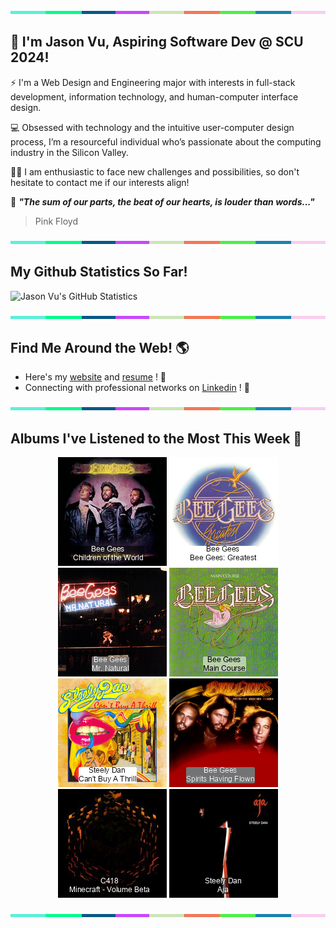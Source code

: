 <img src="./.github/workflows/banner_strip.png" width="100%" height="5px">

## 👋 I'm Jason Vu, Aspiring Software Dev @ SCU 2024!

⚡ I'm a Web Design and Engineering major with interests in full-stack development, information technology, and human-computer interface design.

💻 Obsessed with technology and the intuitive user-computer design process, I’m a resourceful individual who’s passionate about the computing industry in the Silicon Valley.

🙋‍♂️ I am enthusiastic to face new challenges and possibilities, so don't hesitate to contact me if our interests align!

🤝 ***"The sum of our parts, the beat of our hearts, is louder than words..."***
> Pink Floyd

<img src="./.github/workflows/banner_strip.png" width="100%" height="5px">

## My Github Statistics So Far!
![Jason Vu's GitHub Statistics](https://github-readme-stats.vercel.app/api?username=JAVAB3ANS&show_icons=true)

<img src="./.github/workflows/banner_strip.png" width="100%" height="5px">

## Find Me Around the Web! 🌎
- Here's my [website](https://javab3ans.github.io/portfolio) and [resume](https://javab3ans.github.io/portfolio/resume.html) ! 📝
- Connecting with professional networks on [Linkedin](https://www.linkedin.com/in/jason-anh-vu/)  ! 💼  

<img src="./.github/workflows/banner_strip.png" width="100%" height="5px">

## Albums I've Listened to the Most This Week 🎹 

<!-- lastfm -->
<p align="center"><a href="https://www.last.fm/music/Bee+Gees/Children+of+the+World"><img src="./album-covers-finished/album-cover_final_0.png" title="Bee Gees - Children of the World"></a> <a href="https://www.last.fm/music/Bee+Gees/Bee+Gees:+Greatest"><img src="./album-covers-finished/album-cover_final_1.png" title="Bee Gees - Bee Gees: Greatest"></a> <a href="https://www.last.fm/music/Bee+Gees/Mr.+Natural"><img src="./album-covers-finished/album-cover_final_2.png" title="Bee Gees - Mr. Natural"></a> <a href="https://www.last.fm/music/Bee+Gees/Main+Course"><img src="./album-covers-finished/album-cover_final_3.png" title="Bee Gees - Main Course"></a> <a href="https://www.last.fm/music/Steely+Dan/Can%27t+Buy+A+Thrill"><img src="./album-covers-finished/album-cover_final_4.png" title="Steely Dan - Can't Buy A Thrill"></a> <a href="https://www.last.fm/music/Bee+Gees/Spirits+Having+Flown"><img src="./album-covers-finished/album-cover_final_5.png" title="Bee Gees - Spirits Having Flown"></a> <a href="https://www.last.fm/music/C418/Minecraft+-+Volume+Beta"><img src="./album-covers-finished/album-cover_final_6.png" title="C418 - Minecraft - Volume Beta"></a> <a href="https://www.last.fm/music/Steely+Dan/Aja"><img src="./album-covers-finished/album-cover_final_7.png" title="Steely Dan - Aja"></a> </p>

<img src="./.github/workflows/banner_strip.png" width="100%" height="5px">
